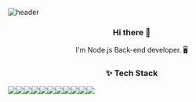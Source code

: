 ![header](https://capsule-render.vercel.app/api?type=Waving&color=gradient&height=200&section=header&reversal=true&text=SangGyun%20Cho&fontSize=80&animation=twinkling)

<h3 align="center">Hi there 👋</h3>
<p align="center">
I'm Node.js Back-end developer. 🖥 <br>
</p>


<h3 align=center>✨ Tech Stack</h3>
<div align=center style="display:flex">
<img src="https://img.shields.io/badge/JavaScript-F7DF1E?style=flat-square&logo=JavaScript&logoColor=white"/>
<img src="https://img.shields.io/badge/TypeScript-3178C6?style=flat-square&logo=TypeScript&logoColor=white"/>
<img src="https://img.shields.io/badge/Node.js-339933?style=flat-square&logo=Node.js&logoColor=white"/>
<img src="https://img.shields.io/badge/NestJS-E0234E?style=flat-square&logo=NestJS&logoColor=white"/>
<img src="https://img.shields.io/badge/Docker-2496ED?style=flat-square&logo=Docker&logoColor=white"/><br/>
<img src="https://img.shields.io/badge/MongoDB-47A248?style=flat-square&logo=MongoDB&logoColor=white"/>
<img src="https://img.shields.io/badge/MySQL-4479A1?style=flat-square&logo=MySQL&logoColor=white"/>
<img src="https://img.shields.io/badge/HTML5-E34F26?style=flat-square&logo=HTML5&logoColor=white"/>
<img src="https://img.shields.io/badge/CSS3-1572B6?style=flat-square&logo=CSS3&logoColor=white"/>
<img src="https://img.shields.io/badge/C-A8B9CC?style=flat-square&logo=C&logoColor=white"/>
<img src="https://img.shields.io/badge/Git-F05032?style=flat-square&logo=Git&logoColor=white"/>
</div>

